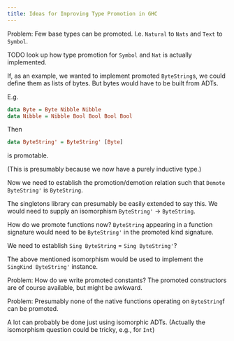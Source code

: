 ```yaml
---
title: Ideas for Improving Type Promotion in GHC
---
```


Problem: Few base types can be promoted. I.e. `Natural` to `Nats` and
`Text` to `Symbol`.

TODO look up how type promotion for `Symbol` and `Nat` is actually
implemented.

If, as an example, we wanted to implement promoted `ByteString`s, we
could define them as lists of bytes. But bytes would have to be built
from ADTs.

E.g.

```haskell
data Byte = Byte Nibble Nibble
data Nibble = Nibble Bool Bool Bool Bool
```

Then

```haskell
data ByteString' = ByteString' [Byte]
```

is promotable.

(This is presumably because we now have a purely inductive type.)

Now we need to establish the promotion/demotion relation such that
`Demote ByteString'` is `ByteString`.

The singletons library can presumably be easily extended to say
this. We would need to supply an isomorphism `ByteString'` ->
`ByteString`.

How do we promote functions now? `ByteString` appearing in a function
signature would need to be `ByteString'` in the promoted kind
signature.

We need to establish `Sing ByteString` = `Sing ByteString'`?

The above mentioned isomorphism would be used to implement the
`SingKind ByteString'` instance.

Problem: How do we write promoted constants? The promoted constructors
are of course available, but might be awkward.

Problem: Presumably none of the native functions operating on
`ByteString`f can be promoted.

A lot can probably be done just using isomorphic ADTs. (Actually the
isomorphism question could be tricky, e.g., for `Int`)
